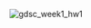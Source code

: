 ![gdsc_week1_hw1](https://github.com/mirupio/2024-1-Mobile-Study/assets/162397816/6748d1d1-b771-4392-af3a-47f8c6914f90)

